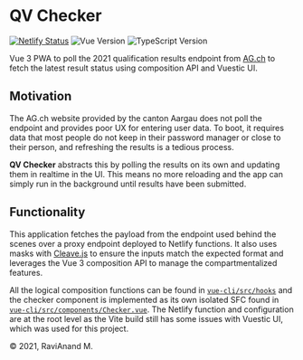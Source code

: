 # QV Checker

[![Netlify Status](https://api.netlify.com/api/v1/badges/0b995ace-f64e-40e5-8f13-528ed6d9d39c/deploy-status)](https://app.netlify.com/sites/qv-checker/deploys)
![Vue Version](https://img.shields.io/badge/Vue-3.0-4FC08D?style=flat&logo=vue.js)
![TypeScript Version](https://img.shields.io/badge/TypeScript-4.1-3178C6?style=flat&logo=typescript)

Vue 3 PWA to poll the 2021 qualification results endpoint from [AG.ch](https://www.ag.ch/app/qvserviceapi/services/qv_info/swagger/docs/v1) to fetch the latest result status using composition API and Vuestic UI.

## Motivation

The AG.ch website provided by the canton Aargau does not poll the endpoint and provides poor UX for entering user data. To boot, it requires data that most people do not keep in their password manager or close to their person, and refreshing the results is a tedious process.

**QV Checker** abstracts this by polling the results on its own and updating them in realtime in the UI. This means no more reloading and the app can simply run in the background until results have been submitted.

## Functionality

This application fetches the payload from the endpoint used behind the scenes over a proxy endpoint deployed to Netlify functions. It also uses masks with [Cleave.js](https://nosir.github.io/cleave.js/) to ensure the inputs match the expected format and leverages the Vue 3 composition API to manage the compartmentalized features.

All the logical composition functions can be found in [`vue-cli/src/hooks`](./vue-cli/src/hooks) and the checker component is implemented as its own isolated SFC found in [`vue-cli/src/components/Checker.vue`](./vue-cli/src/components/Checker.vue). The Netlify function and configuration are at the root level as the Vite build still has some issues with Vuestic UI, which was used for this project.

© 2021, RaviAnand M.
